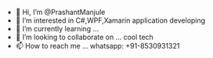 - 👋 Hi, I’m @PrashantManjule
- 👀 I’m interested in C#,WPF,Xamarin application developing
- 🌱 I’m currently learning ...
- 💞️ I’m looking to collaborate on ... cool tech
- 📫 How to reach me ... whatsapp: +91-8530931321 

<!---
PrashantProgramer/PrashantProgramer is a ✨ special ✨ repository because its `README.md` (this file) appears on your GitHub profile.
You can click the Preview link to take a look at your changes.
--->
